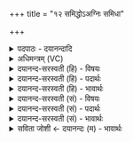 +++
title = "१२ समिद्धोऽअग्निः समिधा"

+++
<details><summary>पदपाठः - दयानन्दादि</summary>

समि॑द्ध॒ऽइति॒ सम्ऽइ॑द्धः। अग्निः। स॒मिधेति॑ स॒म्ऽइधा॑। सुस॑मिद्ध॒ इति॒ सुऽस॑मिद्धः। वरे॑ण्यः। गा॒य॒त्री। छन्दः॑। इ॒न्द्रि॒यम्। त्र्यवि॒रिति॒ त्रिऽअ॑विः। गौः। वयः॑। द॒धुः॒। १२।
</details>

<details><summary>अधिमन्त्रम् (VC)</summary>

- अग्निर्देवता
- स्वस्त्यात्रेय ऋषिः
- विराडनुष्टुप्
- गान्धारः
</details>

<details><summary>दयानन्द-सरस्वती (हि) - विषयः</summary>

फिर विद्वान् के विषय में अगले मन्त्र में कहा है ॥
</details>

<details><summary>दयानन्द-सरस्वती (हि) - पदार्थः</summary>

पदार्थान्वयभाषाः -  जैसे (समिद्धः) अच्छे प्रकार देदीप्यमान (अग्निः) अग्नि (समिधा) उत्तम प्रकाश से (सुसमिद्धः) बहुत प्रकाशमान सूर्य (वरेण्यः) अङ्गीकार करने योग्य जन और (गायत्री, छन्दः) गायत्री छन्द (इन्द्रियम्) मन को प्राप्त होता है और जैसे (त्र्यविः) शरीर, इन्द्रिय, आत्मा इन तीनों की रक्षा करने और (गौः) स्तुति प्रशंसा करने हारा जन (वयः) जीवन को धारण करता है, वैसे विद्वान् लोग (दधुः) धारण करें ॥१२ ॥
</details>

<details><summary>दयानन्द-सरस्वती (हि) - भावार्थः</summary>

भावार्थभाषाः -  इस मन्त्र में वाचकलुप्तोपमालङ्कार है। विद्वान् लोग विद्या से सब के आत्माओं को प्रकाशित और सब को जितेन्द्रिय करके पुरुषों को दीर्घ आयुवाले करें ॥१२ ॥
</details>

<details><summary>दयानन्द-सरस्वती (सं) - विषयः</summary>

पुनर्विद्वद्विषयमाह ॥
</details>

<details><summary>दयानन्द-सरस्वती (सं) - पदार्थः</summary>

पदार्थान्वयभाषाः -  यथा समिद्धोऽग्निः समिधा सुसमिद्धो वरेण्यो गायत्री छन्दश्चेन्द्रियं प्राप्नोति यथा च त्र्यविर्गौर्वयो दधाति तथा विद्वांसो दधुः ॥१२ ॥
</details>

<details><summary>दयानन्द-सरस्वती (सं) - भावार्थः</summary>

भावार्थभाषाः -  अत्र वाचकलुप्तोपमालङ्कारः। विद्वांसो विद्यया सर्वेषामात्मनः प्रकाश्य सर्वान् जितेन्द्रियान् कृत्वा दीर्घायुषः सम्पादयन्तु ॥१२ ॥
</details>

<details><summary>सविता जोशी ← दयानन्दः (म) - भावार्थः</summary>

भावार्थभाषाः -  या मंत्रात वाचकलुप्तोपमालंकार आहे. विद्वान लोकांनी ज्ञानाने सर्व आत्म्यांना प्रकाशित करावे आणि सर्वांना जितेंद्रिय व दीर्घजीवी बनवावे.
</details>